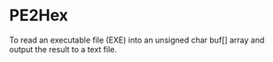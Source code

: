 # PE2Hex
To read an executable file (EXE) into an unsigned char buf[] array and output the result to a text file.
